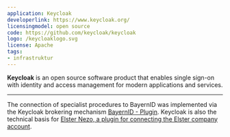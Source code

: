 ```yaml
---
application: Keycloak
developerlink: https://www.keycloak.org/
licensingmodel: open source
code: https://github.com/keycloak/keycloak
logo: /keycloaklogo.svg
license: Apache
tags:
- infrastruktur
---
```


__Keycloak__ is an open source software product that enables single sign-on with identity and access management for modern applications and services.

---

The connection of specialist procedures to BayernID was implemented via the Keycloak brokering mechanism [BayernID - Plugin](bayernid-plugin).
Keycloak is also the technical basis for [Elster Nezo, a plugin for connecting the Elster company account](elster-nezo_plugin).

